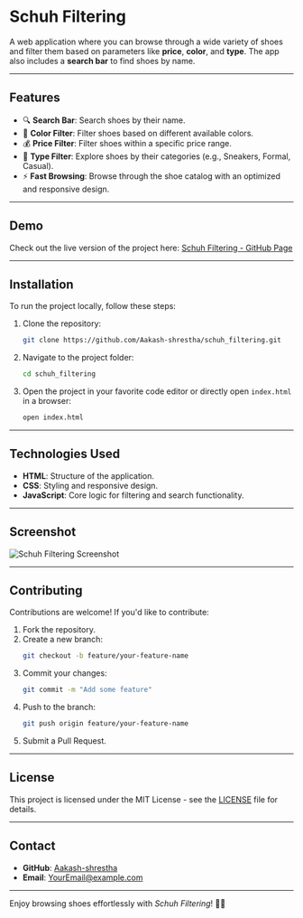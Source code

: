 
# Schuh Filtering

A web application where you can browse through a wide variety of shoes and filter them based on parameters like **price**, **color**, and **type**. The app also includes a **search bar** to find shoes by name.

---

## Features
- 🔍 **Search Bar**: Search shoes by their name.
- 🎨 **Color Filter**: Filter shoes based on different available colors.
- 💰 **Price Filter**: Filter shoes within a specific price range.
- 👟 **Type Filter**: Explore shoes by their categories (e.g., Sneakers, Formal, Casual).
- ⚡ **Fast Browsing**: Browse through the shoe catalog with an optimized and responsive design.

---

## Demo
Check out the live version of the project here:
[Schuh Filtering - GitHub Page](https://github.com/Aakash-shrestha/schuh_filtering)

---

## Installation

To run the project locally, follow these steps:

1. Clone the repository:
   ```bash
   git clone https://github.com/Aakash-shrestha/schuh_filtering.git
   ```
2. Navigate to the project folder:
   ```bash
   cd schuh_filtering
   ```
3. Open the project in your favorite code editor or directly open `index.html` in a browser:
   ```bash
   open index.html
   ```

---

## Technologies Used
- **HTML**: Structure of the application.
- **CSS**: Styling and responsive design.
- **JavaScript**: Core logic for filtering and search functionality.

---

## Screenshot
![Schuh Filtering Screenshot](screenshot.png)

---

## Contributing
Contributions are welcome! If you'd like to contribute:
1. Fork the repository.
2. Create a new branch:
   ```bash
   git checkout -b feature/your-feature-name
   ```
3. Commit your changes:
   ```bash
   git commit -m "Add some feature"
   ```
4. Push to the branch:
   ```bash
   git push origin feature/your-feature-name
   ```
5. Submit a Pull Request.

---

## License
This project is licensed under the MIT License - see the [LICENSE](LICENSE) file for details.

---

## Contact
- **GitHub**: [Aakash-shrestha](https://github.com/Aakash-shrestha)
- **Email**: [YourEmail@example.com](mailto:YourEmail@example.com)

---

Enjoy browsing shoes effortlessly with *Schuh Filtering*! 👟✨

